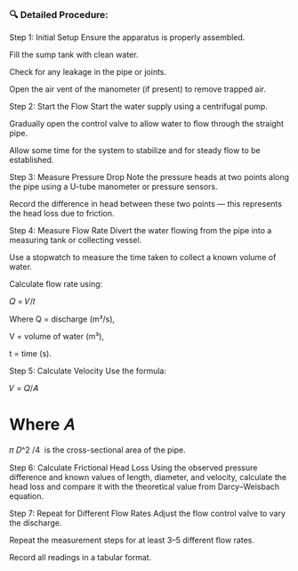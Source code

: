 ### 🔍 Detailed Procedure:

Step 1: Initial Setup
  Ensure the apparatus is properly assembled.

  Fill the sump tank with clean water.

  Check for any leakage in the pipe or joints.

  Open the air vent of the manometer (if present) to remove trapped air.

Step 2: Start the Flow
  Start the water supply using a centrifugal pump.

  Gradually open the control valve to allow water to flow through the straight pipe.

  Allow some time for the system to stabilize and for steady flow to be established.

Step 3: Measure Pressure Drop
  Note the pressure heads at two points along the pipe using a U-tube manometer or pressure sensors.

  Record the difference in head between these two points — this represents the head loss due to friction.

Step 4: Measure Flow Rate
  Divert the water flowing from the pipe into a measuring tank or collecting vessel.

  Use a stopwatch to measure the time taken to collect a known volume of water.

  Calculate flow rate using:

  𝑄 = 𝑉/𝑡
​
 
  Where 
  Q = discharge (m³/s), 

  V = volume of water (m³),
  
  t = time (s).

Step 5: Calculate Velocity
  Use the formula:

𝑉 = 𝑄/𝐴


  Where 
𝐴
=
𝜋
𝐷^2
/4
​
  is the cross-sectional area of the pipe.

Step 6: Calculate Frictional Head Loss
  Using the observed pressure difference and known values of length, diameter, and velocity, calculate the head loss and compare it with 
  the theoretical value from Darcy–Weisbach equation.

Step 7: Repeat for Different Flow Rates
  Adjust the flow control valve to vary the discharge.

  Repeat the measurement steps for at least 3–5 different flow rates.

  Record all readings in a tabular format.


